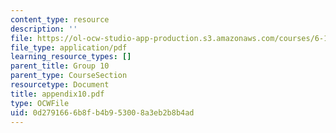 ```yaml
---
content_type: resource
description: ''
file: https://ol-ocw-studio-app-production.s3.amazonaws.com/courses/6-111-introductory-digital-systems-laboratory-spring-2006/0d2791666b8fb4b953008a3eb2b8b4ad_appendix10.pdf
file_type: application/pdf
learning_resource_types: []
parent_title: Group 10
parent_type: CourseSection
resourcetype: Document
title: appendix10.pdf
type: OCWFile
uid: 0d279166-6b8f-b4b9-5300-8a3eb2b8b4ad
---
```

